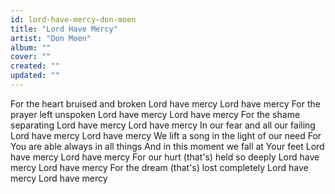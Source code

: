 ```yaml
---
id: lord-have-mercy-don-moen
title: "Lord Have Mercy"
artist: "Don Moen"
album: ""
cover: ""
created: ""
updated: ""
---
```


For the heart bruised and broken
Lord have mercy
Lord have mercy
For the prayer left unspoken
Lord have mercy
Lord have mercy
For the shame separating
Lord have mercy
Lord have mercy
In our fear and all our failing
Lord have mercy
Lord have mercy
We lift a song in the light of our need
For You are able always in all things
And in this moment we fall at Your feet
Lord have mercy
Lord have mercy
For our hurt (that's) held so deeply
Lord have mercy
Lord have mercy
For the dream (that's) lost completely
Lord have mercy
Lord have mercy